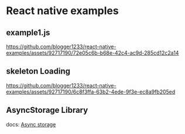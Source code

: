 # React native examples

## example1.js



https://github.com/blogger1233/react-native-examples/assets/92717190/72e05c6b-b68e-42c4-ac9d-285cd12c2a14




## skeleton Loading



https://github.com/blogger1233/react-native-examples/assets/92717190/6c8f3ffa-63b2-4ede-9f3e-ec8a9fb205ed

## AsyncStorage Library

docs: <a href="https://react-native-async-storage.github.io/async-storage/docs/usage/">Async storage</a>
